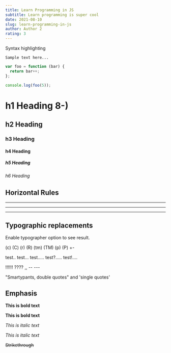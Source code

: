 ```yaml
---
title: Learn Programming in JS
subtitle: Learn programming is super cool
date: 2021-08-10
slug: learn-programming-in-js
author: Author 2
rating: 3
---
```


Syntax highlighting

```
Sample text here...
```

``` js
var foo = function (bar) {
  return bar++;
};

console.log(foo(5));
```

# h1 Heading 8-)
## h2 Heading
### h3 Heading
#### h4 Heading
##### h5 Heading
###### h6 Heading


## Horizontal Rules

___

---

***


## Typographic replacements

Enable typographer option to see result.

(c) (C) (r) (R) (tm) (TM) (p) (P) +-

test.. test... test..... test?..... test!....

!!!!!! ???? ,,  -- ---

"Smartypants, double quotes" and 'single quotes'


## Emphasis

**This is bold text**

__This is bold text__

*This is italic text*

_This is italic text_

~~Strikethrough~~

